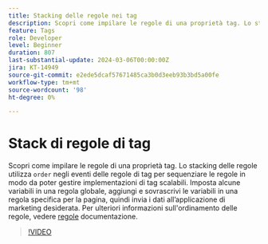 ```yaml
---
title: Stacking delle regole nei tag
description: Scopri come impilare le regole di una proprietà tag. Lo stacking delle regole utilizza la funzione di ordine negli eventi delle regole di tag per sequenziare le regole in modo da poter gestire implementazioni di tag scalabili.
feature: Tags
role: Developer
level: Beginner
duration: 807
last-substantial-update: 2024-03-06T00:00:00Z
jira: KT-14949
source-git-commit: e2ede5dcaf57671485ca3b0d3eeb93b3bd5a00fe
workflow-type: tm+mt
source-wordcount: '98'
ht-degree: 0%

---
```


# Stack di regole di tag

Scopri come impilare le regole di una proprietà tag. Lo stacking delle regole utilizza `order` negli eventi delle regole di tag per sequenziare le regole in modo da poter gestire implementazioni di tag scalabili. Imposta alcune variabili in una regola globale, aggiungi e sovrascrivi le variabili in una regola specifica per la pagina, quindi invia i dati all’applicazione di marketing desiderata. Per ulteriori informazioni sull&#39;ordinamento delle regole, vedere [regole](https://experienceleague.adobe.com/docs/experience-platform/tags/ui/rules.html#rule-ordering) documentazione.

>[!VIDEO](https://video.tv.adobe.com/v/3427710/?learn=on)
